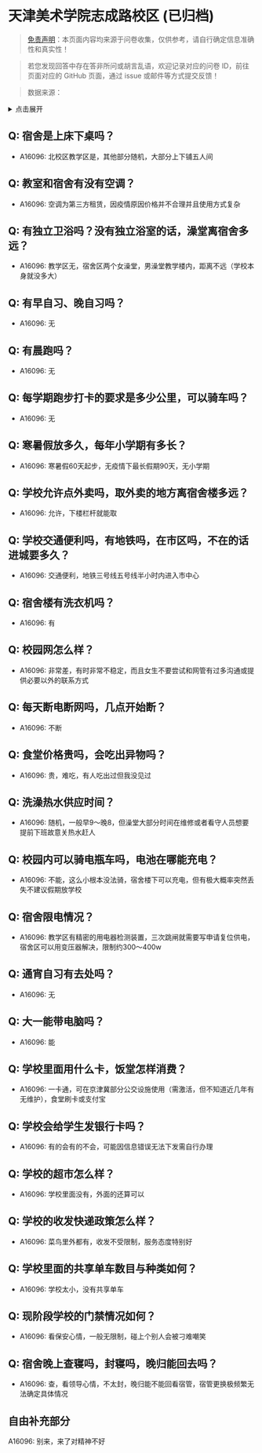 # 天津美术学院志成路校区 (已归档)

> [免责声明](https://colleges.chat/#_3)：本页面内容均来源于问卷收集，仅供参考，请自行确定信息准确性和真实性！

> 若您发现回答中存在答非所问或胡言乱语，欢迎记录对应的问卷 ID，前往页面对应的 GitHub 页面，通过 issue 或邮件等方式提交反馈！

> 数据来源：

<details><summary>点击展开</summary>
<ul>
<li>A16096: 匿名 (2022 年 09 月)</li>
</ul>
</details>

## Q: 宿舍是上床下桌吗？

- A16096: 北校区教学区是，其他部分随机，大部分上下铺五人间

## Q: 教室和宿舍有没有空调？

- A16096: 空调为第三方租赁，因疫情原因价格并不合理并且使用方式复杂

## Q: 有独立卫浴吗？没有独立浴室的话，澡堂离宿舍多远？

- A16096: 教学区无，宿舍区两个女澡堂，男澡堂教学楼内，距离不远（学校本身就没多大）

## Q: 有早自习、晚自习吗？

- A16096: 无

## Q: 有晨跑吗？

- A16096: 无

## Q: 每学期跑步打卡的要求是多少公里，可以骑车吗？

- A16096: 无

## Q: 寒暑假放多久，每年小学期有多长？

- A16096: 寒暑假60天起步，无疫情下最长假期90天，无小学期

## Q: 学校允许点外卖吗，取外卖的地方离宿舍楼多远？

- A16096: 允许，下楼栏杆就能取

## Q: 学校交通便利吗，有地铁吗，在市区吗，不在的话进城要多久？

- A16096: 交通便利，地铁三号线五号线半小时内进入市中心

## Q: 宿舍楼有洗衣机吗？

- A16096: 有

## Q: 校园网怎么样？

- A16096: 非常差，有时非常不稳定，而且女生不要尝试和网管有过多沟通或提供必要以外的联系方式

## Q: 每天断电断网吗，几点开始断？

- A16096: 不断

## Q: 食堂价格贵吗，会吃出异物吗？

- A16096: 贵，难吃，有人吃出过但我没见过

## Q: 洗澡热水供应时间？

- A16096: 随机，一般早9～晚8，但澡堂大部分时间在维修或者看守人员想要提前下班故意关热水赶人

## Q: 校园内可以骑电瓶车吗，电池在哪能充电？

- A16096: 不能，这么小根本没法骑，宿舍楼下可以充电，但有极大概率突然丢失不建议假期放学校

## Q: 宿舍限电情况？

- A16096: 教学区有精密的用电器检测装置，三次跳闸就需要写申请复位供电，宿舍区可以用变压器解决，限制约300～400w

## Q: 通宵自习有去处吗？

- A16096: 无

## Q: 大一能带电脑吗？

- A16096: 能

## Q: 学校里面用什么卡，饭堂怎样消费？

- A16096: 一卡通，可在京津冀部分公交设施使用（需激活，但不知道近几年有无维护），食堂刷卡或支付宝

## Q: 学校会给学生发银行卡吗？

- A16096: 有的会有的不会，可能因信息错误无法下发需自行办理

## Q: 学校的超市怎么样？

- A16096: 学校里面没有，外面的还算可以

## Q: 学校的收发快递政策怎么样？

- A16096: 菜鸟里外都有，收发不受限制，服务态度特别好

## Q: 学校里面的共享单车数目与种类如何？

- A16096: 学校太小，没有共享单车

## Q: 现阶段学校的门禁情况如何？

- A16096: 看保安心情，一般无限制，碰上个别人会被刁难嘲笑

## Q: 宿舍晚上查寝吗，封寝吗，晚归能回去吗？

- A16096: 查，看领导心情，不太封，晚归能不能回看宿管，宿管更换极频繁无法确定具体情况

## 自由补充部分

A16096: 别来，来了对精神不好